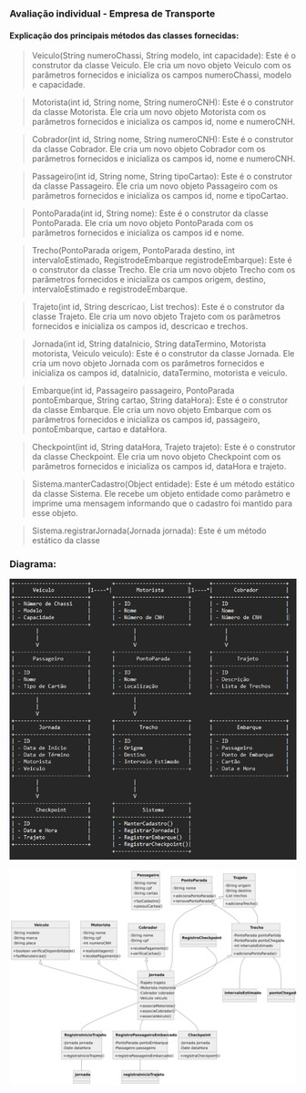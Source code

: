 ### Avaliação individual - Empresa de Transporte

#### Explicação dos principais métodos das classes fornecidas:

>Veiculo(String numeroChassi, String modelo, int capacidade): Este é o construtor da classe Veiculo. Ele cria um novo objeto Veiculo com os parâmetros fornecidos e inicializa os campos numeroChassi, modelo e capacidade.

>Motorista(int id, String nome, String numeroCNH): Este é o construtor da classe Motorista. Ele cria um novo objeto Motorista com os parâmetros fornecidos e inicializa os campos id, nome e numeroCNH.

>Cobrador(int id, String nome, String numeroCNH): Este é o construtor da classe Cobrador. Ele cria um novo objeto Cobrador com os parâmetros fornecidos e inicializa os campos id, nome e numeroCNH.

>Passageiro(int id, String nome, String tipoCartao): Este é o construtor da classe Passageiro. Ele cria um novo objeto Passageiro com os parâmetros fornecidos e inicializa os campos id, nome e tipoCartao.

>PontoParada(int id, String nome): Este é o construtor da classe PontoParada. Ele cria um novo objeto PontoParada com os parâmetros fornecidos e inicializa os campos id e nome.

>Trecho(PontoParada origem, PontoParada destino, int intervaloEstimado, RegistrodeEmbarque registrodeEmbarque): Este é o construtor da classe Trecho. Ele cria um novo objeto Trecho com os parâmetros fornecidos e inicializa os campos origem, destino, intervaloEstimado e registrodeEmbarque.

>Trajeto(int id, String descricao, List<Trecho> trechos): Este é o construtor da classe Trajeto. Ele cria um novo objeto Trajeto com os parâmetros fornecidos e inicializa os campos id, descricao e trechos.

>Jornada(int id, String dataInicio, String dataTermino, Motorista motorista, Veiculo veiculo): Este é o construtor da classe Jornada. Ele cria um novo objeto Jornada com os parâmetros fornecidos e inicializa os campos id, dataInicio, dataTermino, motorista e veiculo.

>Embarque(int id, Passageiro passageiro, PontoParada pontoEmbarque, String cartao, String dataHora): Este é o construtor da classe Embarque. Ele cria um novo objeto Embarque com os parâmetros fornecidos e inicializa os campos id, passageiro, pontoEmbarque, cartao e dataHora.

>Checkpoint(int id, String dataHora, Trajeto trajeto): Este é o construtor da classe Checkpoint. Ele cria um novo objeto Checkpoint com os parâmetros fornecidos e inicializa os campos id, dataHora e trajeto.

>Sistema.manterCadastro(Object entidade): Este é um método estático da classe Sistema. Ele recebe um objeto entidade como parâmetro e imprime uma mensagem informando que o cadastro foi mantido para esse objeto.

>Sistema.registrarJornada(Jornada jornada): Este é um método estático da classe

### Diagrama:

![Alt text](<imgs/Captura de tela 2023-12-04 110446.png>)

![Alt text](imgs/diagram.png)